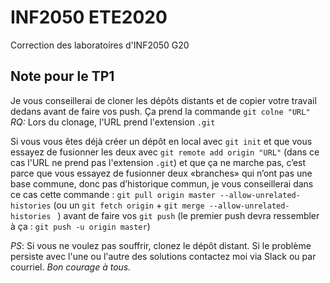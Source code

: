 # INF2050 ETE2020
Correction des laboratoires d'INF2050 G20

## Note pour le TP1 

Je vous conseillerai de cloner les dépôts distants et de copier votre travail dedans avant de faire vos push.
Ça prend la commande `git colne "URL"` 
*RQ:* Lors du clonage, l'URL prend l'extension `.git`


Si vous vous êtes déjà créer un dépôt en local avec `git init` et que vous essayez de fusionner les deux avec `git remote add origin "URL"` (dans ce cas l'URL ne prend pas l'extension `.git`) et que ça ne marche pas, c’est parce que vous essayez de fusionner deux «branches» qui n’ont pas une base commune, donc pas d’historique commun, je vous conseillerai dans ce cas cette commande : `git pull origin master --allow-unrelated-histories`  (ou un `git fetch origin` + `git merge --allow-unrelated-histories ` ) avant de faire vos `git push` (le premier push devra ressembler à ça : `git push -u origin master`)  

*PS*: Si vous ne voulez pas souffrir, clonez le dépôt distant.
Si le problème persiste avec l'une ou l'autre des solutions contactez moi via Slack ou par courriel.
*Bon courage à tous.*
